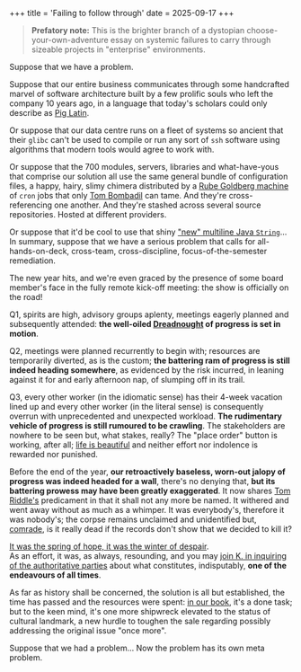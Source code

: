 +++
title = 'Failing to follow through'
date = 2025-09-17
+++

> **Prefatory note:** This is the brighter branch of a dystopian
> choose-your-own-adventure essay on systemic failures to carry through sizeable
> projects in "enterprise" environments.

Suppose that we have a problem.

Suppose that our entire business communicates through some handcrafted marvel
of software architecture built by a few prolific souls who left the company 10 years
ago, in a language that today's scholars could only describe as [Pig
Latin](https://en.wikipedia.org/wiki/Pig_Latin).

Or suppose that our data centre runs on a fleet of systems so ancient that
their `glibc` can't be used to compile or run any sort of `ssh` software using
algorithms that modern tools would agree to work with.

Or suppose that the 700 modules, servers, libraries and what-have-yous that
comprise our solution all use the same general bundle of configuration
files, a happy, hairy, slimy chimera distributed by a [Rube Goldberg
machine](https://en.wikipedia.org/wiki/Rube_Goldberg_machine) of `cron` jobs
that only [Tom Bombadil](https://en.wikipedia.org/wiki/Tom_Bombadil) can tame.
And they're cross-referencing one another.  And they're stashed across several
source repositories.  Hosted at different providers.

   Or suppose that it'd be cool to use that shiny ["new" multiline Java
`String`](https://blogs.oracle.com/javamagazine/post/text-blocks-come-to-java)...<br>
   In summary, suppose that we have a serious problem that calls for
all-hands-on-deck, cross-team, cross-discipline, focus-of-the-semester
remediation.

The new year hits, and we're even graced by the presence of some board member's
face in the fully remote kick-off meeting: the show is officially on the road!

Q1, spirits are high, advisory groups aplenty, meetings
eagerly planned and subsequently attended: **the well-oiled
[Dreadnought](https://en.wikipedia.org/wiki/Dreadnought) of progress is set in
motion**.

Q2, meetings were planned recurrently to begin with; resources are temporarily
diverted, as is the custom; **the battering ram of progress is still indeed
heading somewhere**, as evidenced by the risk incurred, in leaning against it
for and early afternoon nap, of slumping off in its trail.

Q3, every other worker (in the idiomatic sense) has their 4-week vacation lined
up and every other worker (in the literal sense) is consequently overrun with
unprecedented and unexpected workload.  **The rudimentary vehicle of progress is
still rumoured to be crawling**.  The stakeholders are nowhere to be seen but,
what stakes, really?  The "place order" button is working, after all; [life is
beautiful](https://en.wikipedia.org/wiki/Life_Is_Beautiful) and neither effort
nor indolence is rewarded nor punished.

Before the end of the year, **our retroactively baseless, worn-out jalopy
of progress was indeed headed for a wall**, there's no denying that,
**but its battering prowess may have been greatly exaggerated**.  It now
shares [Tom Riddle's](https://en.wikipedia.org/wiki/Life_Is_Beautiful)
predicament in that it shall not any more be named.  It withered and
went away without as much as a whimper.  It was everybody's, therefore
it was nobody's; the corpse remains unclaimed and unidentified but,
[comrade](https://en.wikipedia.org/wiki/Nineteen_Eighty-Four), is it really dead
if the records don't show that we decided to kill it?

[It was the spring of hope, it was the winter of
despair](https://www.goodreads.com/quotes/341391-it-was-the-best-of-times-it-was-the-worst).<br>
   As an effort, it was, as always, resounding, and
you may [join K. in inquiring of the authoritative
parties](https://en.wikipedia.org/wiki/The_Castle_(novel)) about what
constitutes, indisputably, **one of the endeavours of all times**.

As far as history shall be concerned, the solution is all but
established, the time has passed and the resources were spent: [in our
book](https://en.wikipedia.org/wiki/Effort_justification), it's a done task; but
to the keen mind, it's one more shipwreck elevated to the status of cultural
landmark, a new hurdle to toughen the sale regarding possibly addressing the
original issue "once more".

Suppose that we had a problem...  Now the problem has its own meta problem.
